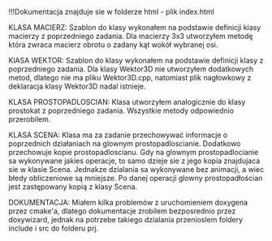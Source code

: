 !!!Dokumentacja znajduje sie w folderze html - plik index.html

KLASA MACIERZ:
Szablon do klasy wykonałem na podstawie definicji klasy macierzy z poprzedniego zadania.
Dla macierzy 3x3 utworzyłem metodę która zwraca macierz obrotu o zadany kąt wokół wybranej osi.

KlASA WEKTOR:
Szablon do klasy wykonałem na podstawie definicji klasy z poprzedniego zadania.
Dla klasy Wektor3D nie utworzyłem dodatkowych metod, dlatego nie ma pliku Wektor3D.cpp,
natomiast plik nagłowkowy z deklaracja klasy Wektor3D nadal istnieje.

KLASA PROSTOPADLOSCIAN:
Klasa utworzyłem analogicznie do klasy prostokat z poprzedniego zadania.
Wszystkie metody odpowiednio przerobilem.

KLASA SCENA:
Klasa ma za zadanie przechowywać informacje o poprzednich działaniach na glownym
prostopadloscianie. Dodatkowo przechowuje kopie prostopadloscianu. Gdy na glownym prostopadlocianie
sa wykonywane jakies operacje, to samo dzieje sie z jego kopia znajdujaca sie w klasie Scena.
Jednakze dzialania sa wykonywane bez animacji, a wiec błedy obliczeniowe są mniejsze.
Po danej operacji glowny prostopadłościan jest zastępowany kopią z klasy Scena.

DOKUMENTACJA:
Miałem kilka problemów z uruchomieniem doxygena przez cmake'a, dlatego dokumentacje zrobilem
bezposrednio przez doxywizard, jednak na potrzebe takiego dzialania przenioslem foldery
include i src do folderu prj.


